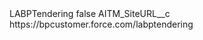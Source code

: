 <?xml version="1.0" encoding="UTF-8"?>
<CustomMetadata xmlns="http://soap.sforce.com/2006/04/metadata" xmlns:xsi="http://www.w3.org/2001/XMLSchema-instance" xmlns:xsd="http://www.w3.org/2001/XMLSchema">
    <label>LABPTendering</label>
    <protected>false</protected>
    <values>
        <field>AITM_SiteURL__c</field>
        <value xsi:type="xsd:string">https://bpcustomer.force.com/labptendering</value>
    </values>
</CustomMetadata>
